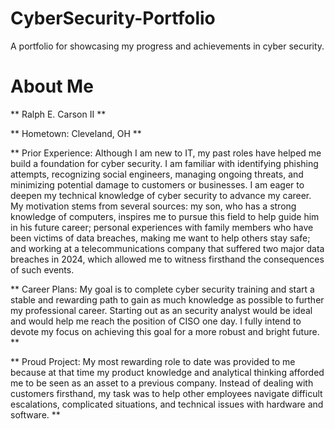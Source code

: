 # CyberSecurity-Portfolio

A portfolio for showcasing my progress and achievements in cyber security.

#  About Me

** Ralph E. Carson II **

** Hometown: Cleveland, OH **

** Prior Experience: Although I am new to IT, my past roles have helped me build a foundation for cyber security. I am familiar with identifying phishing attempts, recognizing social engineers, managing ongoing threats, and minimizing potential damage to customers or businesses. I am eager to deepen my technical knowledge of cyber security to advance my career. My motivation stems from several sources: my son, who has a strong knowledge of computers, inspires me to pursue this field to help guide him in his future career; personal experiences with family members who have been victims of data breaches, making me want to help others stay safe; and working at a telecommunications company that suffered two major data breaches in 2024, which allowed me to witness firsthand the consequences of such events.

** Career Plans: My goal is to complete cyber security training and start a stable and rewarding path to gain as much knowledge as possible to further my professional career. Starting out as an security analyst would be ideal and would help me reach the position of CISO one day. I fully intend to devote my focus on achieving this goal for a more robust and bright future. **

** Proud Project: My most rewarding role to date was provided to me because at that time my product knowledge and analytical thinking afforded me to be seen as an asset to a previous company. Instead of dealing with customers firsthand, my task was to help other employees navigate difficult escalations, complicated situations, and technical issues with hardware and software. **
